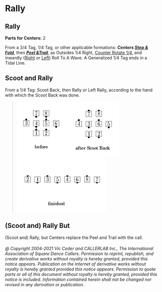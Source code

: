 
# Rally

## Rally
**Parts for Centers:** 2  

From a 3/4 Tag, 1/4 Tag, or other applicable formations:
***Centers [Step & Fold](../c1/step_and_fold.md)***,
then ***[Peel &Trail](../a2/peel_and_trail.md)***,
as Outsides 1/4 Right,
[Counter Rotate 1/4](../c1/counter_rotate.md),
and inwardly ([Right](../a1/right_roll_to_a_wave.md)
or [Left](../a1/left_roll_to_a_wave.md)) Roll To A Wave.
A Generalized 1/4 Tag ends in a Tidal Line.

## Scoot and Rally

From a 1/4 Tag: Scoot Back, then Rally or Left Rally,
according to the hand with which the Scoot Back was done.

> 
> ![alt](rally-1.png)
> ![alt](rally-2.png)
> ![alt](rally-3.png)
> 

## (Scoot and) Rally But <anything>

(Scoot and) Rally, but Centers replace the Peel and Trail
with the <anything> call.

###### @ Copyright 2004-2021 Vic Ceder and CALLERLAB Inc., The International Association of Square Dance Callers. Permission to reprint, republish, and create derivative works without royalty is hereby granted, provided this notice appears. Publication on the Internet of derivative works without royalty is hereby granted provided this notice appears. Permission to quote parts or all of this document without royalty is hereby granted, provided this notice is included. Information contained herein shall not be changed nor revised in any derivation or publication.
<!-- Parts
Rally1
Rally2
-->